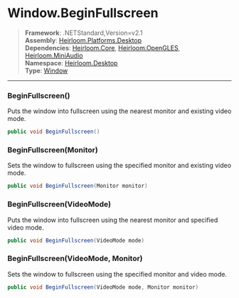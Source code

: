 # Window.BeginFullscreen

> **Framework**: .NETStandard,Version=v2.1  
> **Assembly**: [Heirloom.Platforms.Desktop][0]  
> **Dependencies**: [Heirloom.Core][1], [Heirloom.OpenGLES][2], [Heirloom.MiniAudio][3]  
> **Namespace**: [Heirloom.Desktop][0]  
> **Type**: [Window][4]

--------------------------------------------------------------------------------

### BeginFullscreen()

Puts the window into fullscreen using the nearest monitor and existing video mode.

```cs
public void BeginFullscreen()
```

### BeginFullscreen(Monitor)

Sets the window to fullscreen using the specified monitor and existing video mode.

```cs
public void BeginFullscreen(Monitor monitor)
```

### BeginFullscreen(VideoMode)

Puts the window into fullscreen using the nearest monitor and specified video mode.

```cs
public void BeginFullscreen(VideoMode mode)
```

### BeginFullscreen(VideoMode, Monitor)

Sets the window to fullscreen using the specified monitor and video mode.

```cs
public void BeginFullscreen(VideoMode mode, Monitor monitor)
```

[0]: ../Heirloom.Platforms.Desktop.md
[1]: ../Heirloom.Core.md
[2]: ../Heirloom.OpenGLES.md
[3]: ../Heirloom.MiniAudio.md
[4]: Heirloom.Desktop.Window.md
